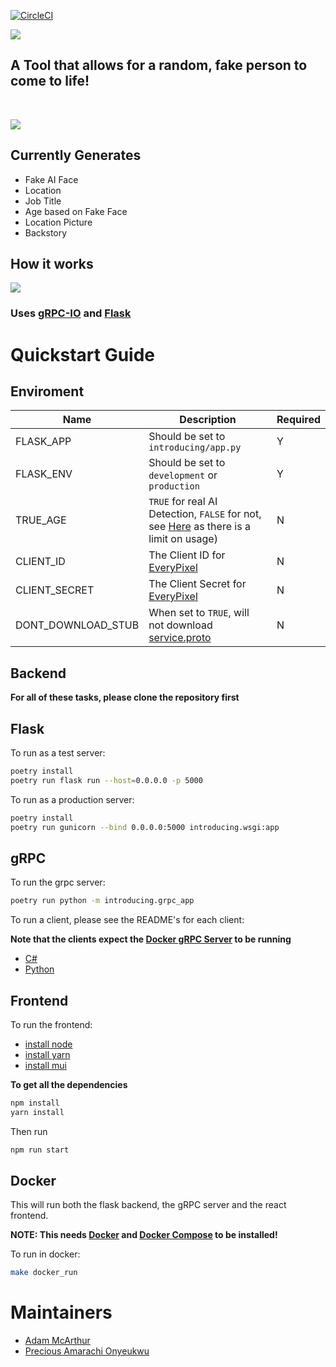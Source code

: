 [![CircleCI](https://dl.circleci.com/status-badge/img/gh/Sharpz7/introducing/tree/main.svg?style=svg)](https://dl.circleci.com/status-badge/redirect/gh/Sharpz7/introducing/tree/main)

![](https://files.mcaq.me/5395a.jpg)

## A Tool that allows for a random, fake person to come to life!
<br>

![](https://files.mcaq.me/60k66.jpg)

## Currently Generates

- Fake AI Face
- Location
- Job Title
- Age based on Fake Face
- Location Picture
- Backstory

## How it works

![](https://files.mcaq.me/x02ar.jpg)

### Uses [gRPC-IO](https://grpc.io/) and [Flask](https://flask.palletsprojects.com/en/2.1.x/)

# Quickstart Guide

## Enviroment

| Name                  | Description                                                     | Required |
|-----------------------|-----------------------------------------------------------------|----------|
| FLASK_APP             | Should be set to `introducing/app.py`                           | Y        |
| FLASK_ENV             | Should be set to `development` or `production`                  | Y        |
| TRUE_AGE              | `TRUE` for real AI Detection, `FALSE` for not, see [Here](https://labs.everypixel.com/api/account/balance) as there is a limit on usage) | N        |
| CLIENT_ID             | The Client ID for [EveryPixel](https://labs.everypixel.com)     | N        |
| CLIENT_SECRET         | The Client Secret for [EveryPixel](https://labs.everypixel.com) | N        |
| DONT_DOWNLOAD_STUB    | When set to `TRUE`, will not download [service.proto](https://github.com/Sharpz7/introducing/blob/main/proto/service.proto)         | N        |

## Backend

**For all of these tasks, please clone the repository first**

## Flask

To run as a test server:

```bash
poetry install
poetry run flask run --host=0.0.0.0 -p 5000
```

To run as a production server:

```bash
poetry install
poetry run gunicorn --bind 0.0.0.0:5000 introducing.wsgi:app
```

## gRPC

To run the grpc server:

```bash
poetry run python -m introducing.grpc_app
```

To run a client, please see the README's for each client:

**Note that the clients expect the [Docker gRPC Server](https://github.com/Sharpz7/introducing#docker) to be running**

- [C#](https://github.com/Sharpz7/introducing/tree/main/clients/dotnet)
- [Python](https://github.com/Sharpz7/introducing/tree/main/clients/python)


## Frontend

To run the frontend:

- [install node](https://nodejs.org/en/download/)
- [install yarn](https://classic.yarnpkg.com/lang/en/docs/install/)
- [install mui](https://mui.com/material-ui/getting-started/installation/)

**To get all the dependencies**

```bash
npm install
yarn install
```

Then run

```bash
npm run start
```

## Docker

This will run both the flask backend, the gRPC server and the react frontend.

**NOTE: This needs [Docker](https://docs.docker.com/get-docker/) and [Docker Compose](https://docs.docker.com/compose/install/) to be installed!**

To run in docker:

```bash
make docker_run
```

# Maintainers

- [Adam McArthur](https://github.com/Sharpz7)
- [Precious Amarachi Onyeukwu](https://github.com/kindyluv)
